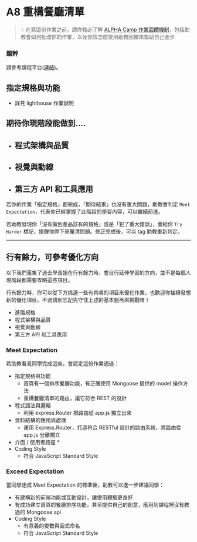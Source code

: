 # A8 重構餐廳清單

> 💡  在寫這份作業之前，請你務必了解 <a href="https://github.com/ALPHACamp/web-grading-rubic" target="_blank">ALPHA Camp 作業回饋機制</a>，包括助教會如何批改你的作業，以及你該怎麼使用助教回饋來幫助自己進步

### 題幹
請參考課程平台([連結](https://lighthouse.alphacamp.co/courses/42/assignments/1039))。


## 指定規格與功能

- 詳見 lighthouse 作業說明

## 期待你現階段能做到....

- 程式架構與品質
  - 
- 視覺與動線
  - 
- 第三方 API 和工具應用
  - 

若你的作業「指定規格」都完成，「期待結果」也沒有重大問題，助教會判定 `Meet Expectation`，代表你已經掌握了此階段的學習內容，可以繼續前進。

若助教發現你「沒有做到產品該有的規格」或是「犯了重大錯誤」，會給你 `Try Harder` 標記，提醒你停下來釐清問題。修正完成後，可以 tag 助教重新判定。

---
## 行有餘力，可參考優化方向
以下我們蒐集了過去學長姐在行有餘力時，會自行延伸學習的方向，並不是每個人現階段都需要攻略這些項目。

行有餘力時，你可以從下方挑選一些有共鳴的項目來優化作業，也歡迎你接續發想新的優化項目。不過請別忘記先守住上述的基本盤再來挑戰唷！

- 進階規格
- 程式架構與品質
- 視覺與動線
- 第三方 API 和工具應用




### Meet Expectation
若助教看見同學完成這些，會認定這份作業通過：
* 指定規格與功能
  * 首頁有一個排序餐廳功能，有正確使用 Mongoose 提供的 model 操作方法
  * 重構餐廳清單的路由，讓它符合 REST 的設計
* 程式語法與邏輯
  * 利用 express.Router 把路由從 app.js 獨立出來
* 資料結構的應用與處理
  * 運用 Express.Router，打造符合 RESTful 設計的路由系統，將路由從 app.js 分離獨立
* 介面 / 使用者路徑
  * 
* Coding Style
  * 符合 JavaScript Standard Style

### Exceed Expectation
當同學達成 Meet Expectation 的標準後，助教可以進一步建議同學：
* 有建構新的前端功能或互動設計，讓使用體驗更良好
* 有成功建立首頁的餐廳排序功能，甚至提供自己的創意，應用到課程裡沒有教過的 Mongoose api
* Coding Style
  * 有意義的變數與函式命名
  * 符合 JavaScript Standard Style